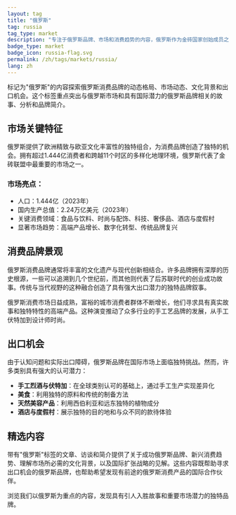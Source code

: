 ```yaml
---
layout: tag
title: "俄罗斯"
tag: russia
tag_type: market
description: "专注于俄罗斯品牌、市场和消费趋势的内容，俄罗斯作为金砖国家创始成员之一，拥有丰富的文化遗产和多元化的消费经济。"
badge_type: market
badge_icon: russia-flag.svg
permalink: /zh/tags/markets/russia/
lang: zh
---
```


标记为"俄罗斯"的内容探索俄罗斯消费品牌的动态格局、市场动态、文化背景和出口机会。这个标签重点突出与俄罗斯市场和具有国际潜力的俄罗斯品牌相关的故事、分析和品牌简介。

## 市场关键特征

俄罗斯提供了欧洲精致与欧亚文化丰富性的独特组合，为消费品牌创造了独特的机会。拥有超过1.444亿消费者和跨越11个时区的多样化地理环境，俄罗斯代表了金砖联盟中最重要的市场之一。

### 市场亮点：
- 人口：1.444亿（2023年）
- 国内生产总值：2.24万亿美元（2023年）
- 关键消费领域：食品与饮料、时尚与配饰、科技、奢侈品、酒店与度假村
- 显著市场趋势：高端产品增长、数字化转型、传统品牌复兴

## 消费品牌景观

俄罗斯消费品牌通常将丰富的文化遗产与现代创新相结合。许多品牌拥有深厚的历史根源，一些可以追溯到几个世纪前，而其他则代表了后苏联时代的创业成功故事。传统与当代视野的这种融合创造了具有强大出口潜力的独特品牌叙事。

俄罗斯消费市场日益成熟，富裕的城市消费者群体不断增长，他们寻求具有真实故事和独特特性的高端产品。这种演变推动了众多行业的手工艺品牌的发展，从手工伏特加到设计师时尚。

## 出口机会

由于认知问题和实际出口障碍，俄罗斯品牌在国际市场上面临独特挑战。然而，许多类别具有强大的认可潜力：

- **手工烈酒与伏特加**：在全球类别认可的基础上，通过手工生产实现差异化
- **美食**：利用独特的原料和传统的制备方法
- **天然美容产品**：利用西伯利亚和远东独特的植物成分
- **酒店与度假村**：展示独特的目的地和与众不同的款待体验

## 精选内容

带有"俄罗斯"标签的文章、访谈和简介提供了关于成功俄罗斯品牌、新兴消费趋势、理解市场所必需的文化背景，以及国际扩张战略的见解。这些内容既帮助寻求出口机会的俄罗斯品牌，也帮助希望发现有前途的俄罗斯消费产品的国际合作伙伴。

浏览我们以俄罗斯为重点的内容，发现具有引人入胜故事和重要市场潜力的独特品牌。